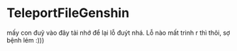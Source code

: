 # TeleportFileGenshin
mấy con đuỹ vào đây tải nhớ để lại lỗ đuýt nhá. Lỗ nào mất trinh r thì thôi, sợ bệnh lém :)))
